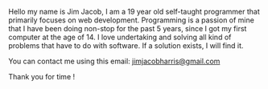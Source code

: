   Hello my name is Jim Jacob, I am a 19 year old self-taught programmer that primarily focuses on web development. Programming is a passion of mine that I have
been doing non-stop for the past 5 years, since I got my first computer at the age of 14. 
  I love undertaking and solving all kind of problems that have to do with software. If a solution exists, I will find it.
  
You can contact me using this email: jimjacobharris@gmail.com

Thank you for time !

<!---
Jim-Jacob-Harris/Jim-Jacob-Harris is a ✨ special ✨ repository because its `README.md` (this file) appears on your GitHub profile.
You can click the Preview link to take a look at your changes.
--->
